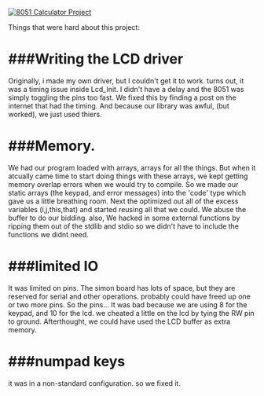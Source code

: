 
[![8051 Calculator Project](http://img.youtube.com/vi/Ecic768g3pA/0.jpg)](http://www.youtube.com/watch?v=Ecic768g3pA)

Things that were hard about this project:

###Writing the LCD driver
======
Originally, i made my own driver, but I couldn't get it to work.
turns out, it was a timing issue inside Lcd_Init. I didn't have a
delay and the 8051 was simply toggling the pins too fast.
We fixed this by finding a post on the internet that had the timing.
And because our library was awful, (but worked), we just used thiers.

###Memory.
======
We had our program loaded with arrays, arrays for all the things. But when it atcually came time
to start doing things with these arrays, we kept getting memory overlap errors when we would
try to compile. So we made our static arrays (the keypad, and error messages) into the 'code' type
which gave us a little breathing room. Next the optimized out all of the excess variables (i,j,this,that)
and started reusing all that we could. We abuse the buffer to do our bidding.
also, We hacked in some external functions by ripping them out of the stdlib and stdio so we didn't have
to include the functions we didnt need.

###limited IO
======
It was limited on pins. The simon board has lots of space, but they are reserved for serial and other operations.
probably could have freed up one or two more pins. So the pins... It
was bad because we are using 8 for the keypad, and 10 for the lcd. we cheated a little on the lcd
by tying the RW pin to ground. Afterthought, we could have used the LCD buffer as extra memory.

###numpad keys
======
it was in a non-standard configuration. so we fixed it. 

